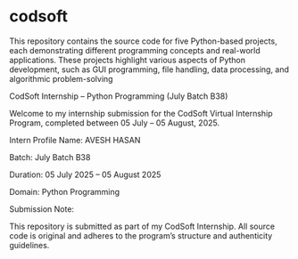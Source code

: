 # codsoft
This repository contains the source code for five Python-based projects, each demonstrating different programming concepts and real-world applications. These projects highlight various aspects of Python development, such as GUI programming, file handling, data processing, and algorithmic problem-solving

CodSoft Internship – Python Programming (July Batch B38) 

Welcome to my internship submission for the CodSoft Virtual Internship Program, completed between 05 July – 05 August, 2025.

Intern Profile Name: AVESH HASAN

Batch: July Batch B38

Duration: 05 July 2025 – 05 August 2025

Domain: Python Programming

Submission Note:

This repository is submitted as part of my CodSoft Internship. All source code is original and adheres to the program’s structure and authenticity guidelines.
